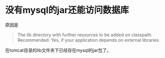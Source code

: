 # 没有mysql的jar还能访问数据库

原因是

> The lib directory with further resources to be added on classpath.
> Recommended: Yes, if your application depends on external libraries.

在tomcat目录的lib文件夹下已经存在mysql的jar包了。
